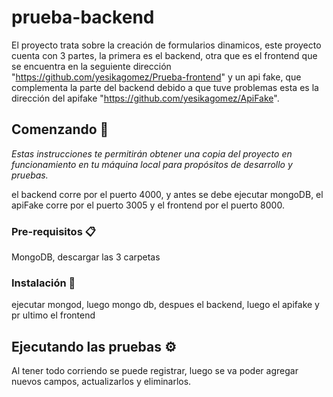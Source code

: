# prueba-backend

El proyecto trata sobre la creación de formularios dinamicos, este proyecto cuenta con 3 partes, la primera es el backend, 
otra que es el frontend que se encuentra en la seguiente dirección "https://github.com/yesikagomez/Prueba-frontend" y un api fake,
que complementa la parte del backend debido a que tuve problemas esta es la dirección del apifake "https://github.com/yesikagomez/ApiFake". 

## Comenzando 🚀

_Estas instrucciones te permitirán obtener una copia del proyecto en funcionamiento en tu máquina local para propósitos de desarrollo y pruebas._

el backend corre por el puerto 4000, y antes se debe ejecutar mongoDB, el apiFake corre por el puerto 3005 y el frontend por el puerto 8000.


### Pre-requisitos 📋

MongoDB, descargar las 3 carpetas

### Instalación 🔧

ejecutar mongod, luego mongo db, despues el backend, luego el apifake y pr ultimo el frontend

## Ejecutando las pruebas ⚙️

Al tener todo corriendo se puede registrar, luego se va poder agregar nuevos campos, actualizarlos y eliminarlos.  
